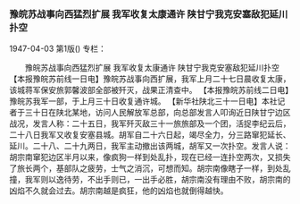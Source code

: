 ### 豫皖苏战事向西猛烈扩展  我军收复太康通许  陕甘宁我克安塞敌犯延川扑空

1947-04-03
第1版()
专栏：

　　豫皖苏战事向西猛烈扩展
    我军收复太康通许
    陕甘宁我克安塞敌犯延川扑空
    【本报豫皖苏前线一日电】豫皖苏战事向西扩展，我军上月二十七日晨收复太康，该城蒋军保安旅郭馨波部全部被歼灭，战果正清查中。
    【本报豫皖苏前线二日电】豫皖苏我军一部，于上月三十日收复通许城。
    【新华社陕北三十一日电】本社记者于三十日在陕北某地，访问人民解放军总部，向总部发言人叩询近日陕甘宁边区战况，发言人称：二十五日，我军歼灭敌三十一旅旅部及一个团，活捉李纪云后，二十八日我军又收复安塞县城。胡军自二十六日起，竭尽全力，分三路窜犯延长、延川。二十八、二十九两日，我军主动撤出该两城，胡军又一次扑空。发言人说：胡宗南窜犯边区半月以来，像疯狗一样到处乱扑，现在已经一连扑空两次，又损失了旅长两个，基部队之疲劳，士气之消沉，可想而知。胡宗南像瞎子一样，到处乱撞，我军则以逸待劳，不出手则已，一出手必胜，胡宗南没有理由不败，胡宗南的凶焰不久就会过去。胡宗南越是疯狂，他的凶焰也就倒得越快。
